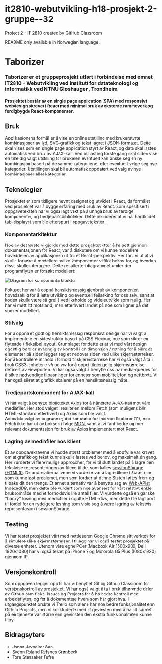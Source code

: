 # it2810-webutvikling-h18-prosjekt-2-gruppe--32
Project 2 - IT 2810 created by GitHub Classroom  

README only available in Norwegian language.


# Taborizer


### Taborizer er et gruppeprosjekt utført i forbindelse med emnet IT2810 - Webutvikling ved Institutt for datateknologi og informatikk ved NTNU Gløshaugen, Trondheim


#### Prosjektet består av en single page application (SPA) med responsivt webdesign skrevet i React med minimal bruk av eksterne rammeverk og ferdigbygde React-komponenter.


## Bruk
Applikasjonens formål er å vise en online utstilling med brukerstyrte kombinasjoner av lyd, SVG-grafikk og tekst lagret i JSON-formatet. 
Dette skal vises som en single page application styrt av React, og data skal lastes automatisk ved bruk av AJAX-kall. 
Ved innlasting første gang skal siden vise en tilfeldig valgt utstilling før brukeren eventuelt kan ønske seg en ny kombinasjon basert på de samme kategoriene, eller eventuelt velge seg nye kategorier. 
Utstillingen skal bli automatisk oppdatert ved valg av nye kombinasjoner eller kategorier.


## Teknologier
Prosjektet er som tidligere nevnt designet og utviklet i React, da formålet ved prosjektet var å bygge erfaring med bruk av React. 
Som spesifisert i oppgaveteksten har vi også lagt vekt på å unngå bruk av ferdige komponenter, og tredjepartsbiblioteker.
Dette inkluderer at vi har hardkodet tab-displayet som ble etterspurt i oppgaveteksten.


### Komponentarkitektur
Noe av det første vi gjorde med dette prosjektet etter å ha sett gjennom dokumentasjonen for React, var å diskutere om vi kunne modellere hoveddelen av applikasjonen ut fra et React-perspektiv.
Her fant vi ut at vi skulle forsøke å modellere hvilke komponenter vi fikk behov for, og hvordan disse skulle interagere.
Dette resulterte i diagrammet under der programflyten er forsøkt modellert:


![Diagram for komponentarkitektur](https://github.com/IT2810/it2810-webutvikling-h18-prosjekt-2-gruppe--32/komponentarkitektur.png "Komponentarktektur")


Fokuset her var å oppnå hensiktsmessig gjenbruk av komponenter, hovedsaklig for å lette utvikling og eventuell feilsøking for oss selv, samt at koden skulle være så grei å vedlikeholde og videreutvikle som mulig. 
Her har vi møtt litt motstand, men etterhvert landet på noe som ligner på det som er modellert. 


### Stilvalg
For å oppnå et godt og hensiktsmessig responsivt design har vi valgt å implementere en sidestruktur basert på CSS Flexbox, noe som sikrer en flytende / fleksibel layout.
Grunnlaget for dette er at vi med vårt design egentlig bare er avhengig av kontroll i en dimensjon / retning for å sikre at elementer på siden legger seg et nedover siden ved ulike skjermstørrelser. 
For å kontrollere innhold i forhold til skjermstørrelse har vi også valgt å ta i bruk CSS3-enhetene *vh* og *vw* for å oppgi tilgjengelig skjermstørrelse definert av viewporten.
Vi har også valgt å benytte oss av media-queries for å sikre nødvendige tilpasninger for enheter som mobiltelefon og nettbrett. Vi har også sikret at grafikk skalerer på en hensiktsmessig måte.


### Tredjepartskomponent for AJAX-kall
Vi har valgt å benytte biblioteket [Axios](https://github.com/axios/axios#axios) for å håndtere AJAX-kall mot våre mediafiler.
Her stod valget i realiteten mellom Fetch (som muligens blir HTML-standard etterhvert) og Axios som ble valgt.  
Axios ble valgt av to grunner; det har støtte for Internet Explorer (11), noe Fetch ikke har ut av boksen i følge [MDN](https://developer.mozilla.org/en-US/docs/Web/API/Fetch_API#Browser_compatibility), samt at vi fant bedre og mer relevant dokumentasjon for bruk av Axios implementert mot React.


### Lagring av mediafiler hos klient
Et av oppgavekravene vi hadde størst problemer med å oppfylle var kravet om at grafikk og tekst kunne skulle lastes ved behov, og maksimalt én gang. 
Her vurderte vi flere mulige approacher, før vi til slutt landet på å lagre den tekstvise representeringen av filene til det som kalles [sessionStorage (HTML5)](https://developer.mozilla.org/en-US/docs/Web/API/Web_Storage_API/Using_the_Web_Storage_API). 
De andre alternativene vi vurderte var å lagre filene i State, noe som kunne løst problemet, men som fordrer at denne Staten løftes frem og tilbake dit den trengs. 
Et annet alternativ var å benytte seg av [Web-APIet IndexedDB](https://developer.mozilla.org/en-US/docs/Web/API/IndexedDB_API), men dette ble vurdert som noe avansert for vårt relativt enkle bruksområde med et forholdsvis lite antall filer. 
Vi vurderte også en ganske "hacky" løsning med mediafiler i skjulte HTML-divs, men dette ble lagt bort til fordel for en ryddigere løsning som viste seg å være lagring av tekstvis representasjon i sessionStorage.


## Testing
Vi har testet prosjektet vårt med nettleseren Google Chrome sitt verktøy for å simulere ulike skjermstørrelser. 
I tillegg har vi også testet prosjektet på diverse enheter. 
Utenom våre egne PCer (Macbook Air 1600x900, Dell 1920x1080) har vi også testet på iPhone ? og Motorola G5 Plus (1080x1920) gjennom IP.


## Versjonskontroll
Som oppgaven legger opp til har vi benyttet Git og Github Classroom for versjonskontroll av prosjektet.
Vi har også valgt å ta i bruk tilhørende deler av Github som f.eks. Issues og Projects for å ha bedre kontroll med arbeidsflyten, og for å dokumentere hvem som har gjort hva. I utgangspunktet brukte vi Trello som alene har noe bedre funksjonalitet enn Github Projects, men vi konkluderte med at gevinsten med å ha alt samlet på en tjeneste var større enn gevinsten den ekstra funksjonaliteten kunne tilby.


## Bidragsytere
- Jonas Jevnaker Aas
- Svenn Roland Refsnes Grønbeck
- Tore Stensaker Tefre
